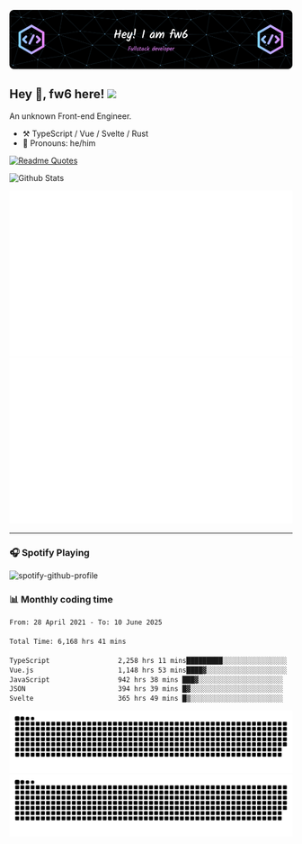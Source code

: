 ![Header](github-header-image.png)

## Hey 👋, fw6 here! <img src="https://github.githubassets.com/images/mona-whisper.gif" height="24" />


An unknown Front-end Engineer.

-   :hammer_and_pick: TypeScript / Vue / Svelte / Rust
-   :man: Pronouns: he/him


[![Readme Quotes](https://quotes-github-readme.vercel.app/api?type=horizontal&theme=algolia)](https://github.com/piyushsuthar/github-readme-quotes)



![Github Stats](https://github-readme-stats.vercel.app/api?username=fw6&bg_color=30,e96443,904e95&title_color=fff&text_color=fff)

![](https://raw.githubusercontent.com/fw6/github-stats-transparent/output/generated/overview.svg)
![](https://raw.githubusercontent.com/fw6/github-stats-transparent/output/generated/languages.svg)


---

### 🎧 Spotify Playing

<!-- ![spotify-github-profile](/img/default.svg) -->

![spotify-github-profile](https://spotify-github-profile.vercel.app/api/view.svg?uid=r6wn4hdvypv0lkzyrj0e0pjct&cover_image=true&theme=default&show_offline=true&background_color=9a10ad&interchange=true&bar_color_cover=true)



### :bar_chart: Monthly coding time 

<!--START_SECTION:waka-->

```txt
From: 28 April 2021 - To: 10 June 2025

Total Time: 6,168 hrs 41 mins

TypeScript                 2,258 hrs 11 mins█████████░░░░░░░░░░░░░░░░   36.61 %
Vue.js                     1,148 hrs 53 mins████▓░░░░░░░░░░░░░░░░░░░░   18.62 %
JavaScript                 942 hrs 38 mins ███▓░░░░░░░░░░░░░░░░░░░░░   15.28 %
JSON                       394 hrs 39 mins █▓░░░░░░░░░░░░░░░░░░░░░░░   06.40 %
Svelte                     365 hrs 49 mins █▒░░░░░░░░░░░░░░░░░░░░░░░   05.93 %
```

<!--END_SECTION:waka-->




![github contribution grid snake animation](https://raw.githubusercontent.com/platane/platane/output/github-contribution-grid-snake-dark.svg#gh-dark-mode-only)![github contribution grid snake animation](https://raw.githubusercontent.com/platane/platane/output/github-contribution-grid-snake.svg#gh-light-mode-only)
